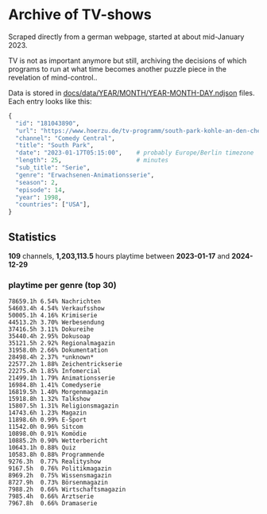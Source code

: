 # Archive of TV-shows

Scraped directly from a german webpage, started at about mid-January 2023.

TV is not as important anymore but still, archiving the decisions of which programs to run at what time
becomes another puzzle piece in the revelation of mind-control.. 

Data is stored in [docs/data/YEAR/MONTH/YEAR-MONTH-DAY.ndjson](docs/data/) files. 
Each entry looks like this:

```python
{
  "id": "181043890", 
  "url": "https://www.hoerzu.de/tv-programm/south-park-kohle-an-den-chefkoch/bid_181043890/", 
  "channel": "Comedy Central", 
  "title": "South Park", 
  "date": "2023-01-17T05:15:00",    # probably Europe/Berlin timezone 
  "length": 25,                     # minutes 
  "sub_title": "Serie", 
  "genre": "Erwachsenen-Animationsserie", 
  "season": 2, 
  "episode": 14, 
  "year": 1998, 
  "countries": ["USA"],
}
```

## Statistics

**109** channels, **1,203,113.5** hours playtime between **2023-01-17** and **2024-12-29**


### playtime per genre (top 30)

    78659.1h 6.54% Nachrichten
    54603.4h 4.54% Verkaufsshow
    50005.1h 4.16% Krimiserie
    44513.2h 3.70% Werbesendung
    37416.5h 3.11% Dokureihe
    35440.4h 2.95% Dokusoap
    35121.5h 2.92% Regionalmagazin
    31958.0h 2.66% Dokumentation
    28498.4h 2.37% *unknown*
    22577.2h 1.88% Zeichentrickserie
    22275.4h 1.85% Infomercial
    21499.1h 1.79% Animationsserie
    16984.8h 1.41% Comedyserie
    16819.5h 1.40% Morgenmagazin
    15918.8h 1.32% Talkshow
    15807.5h 1.31% Religionsmagazin
    14743.6h 1.23% Magazin
    11898.6h 0.99% E-Sport
    11542.0h 0.96% Sitcom
    10898.0h 0.91% Komödie
    10885.2h 0.90% Wetterbericht
    10643.1h 0.88% Quiz
    10583.8h 0.88% Programmende
    9276.3h  0.77% Realityshow
    9167.5h  0.76% Politikmagazin
    8969.2h  0.75% Wissensmagazin
    8727.9h  0.73% Börsenmagazin
    7988.2h  0.66% Wirtschaftsmagazin
    7985.4h  0.66% Arztserie
    7967.8h  0.66% Dramaserie
